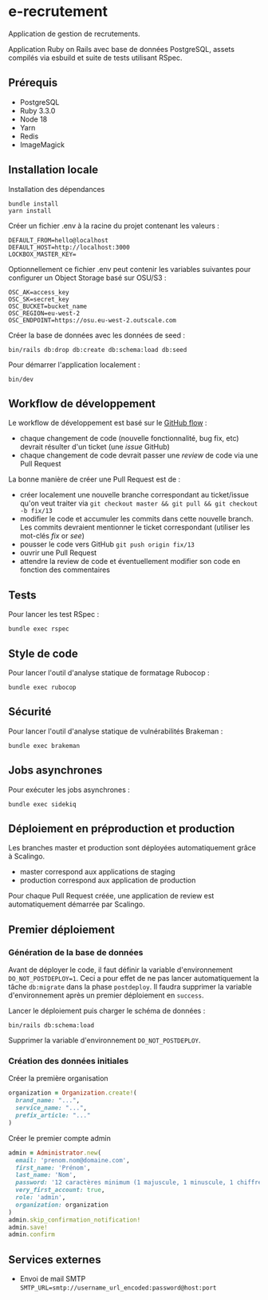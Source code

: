# e-recrutement

Application de gestion de recrutements.

Application Ruby on Rails avec base de données PostgreSQL, assets compilés via esbuild et suite de tests utilisant RSpec.

## Prérequis

- PostgreSQL
- Ruby 3.3.0
- Node 18
- Yarn
- Redis
- ImageMagick

## Installation locale

Installation des dépendances

```
bundle install
yarn install
```

Créer un fichier .env à la racine du projet contenant les valeurs :

```
DEFAULT_FROM=hello@localhost
DEFAULT_HOST=http://localhost:3000
LOCKBOX_MASTER_KEY=
```

Optionnellement ce fichier .env peut contenir les variables suivantes pour configurer un Object Storage basé sur OSU/S3 :

```
OSC_AK=access_key
OSC_SK=secret_key
OSC_BUCKET=bucket_name
OSC_REGION=eu-west-2
OSC_ENDPOINT=https://osu.eu-west-2.outscale.com
```

Créer la base de données avec les données de seed :

```
bin/rails db:drop db:create db:schema:load db:seed
```

Pour démarrer l'application localement :

```
bin/dev
```

## Workflow de développement

Le workflow de développement est basé sur le [GitHub flow](https://guides.github.com/introduction/flow/) :

- chaque changement de code (nouvelle fonctionnalité, bug fix, etc) devrait résulter d'un ticket (une _issue_ GitHub)
- chaque changement de code devrait passer une _review_ de code via une Pull Request

La bonne manière de créer une Pull Request est de :

- créer localement une nouvelle branche correspondant au ticket/issue qu'on veut traiter via `git checkout master && git pull && git checkout -b fix/13`
- modifier le code et accumuler les commits dans cette nouvelle branch. Les commits devraient mentionner le ticket correspondant (utiliser les mot-clés _fix_ or _see_)
- pousser le code vers GitHub `git push origin fix/13`
- ouvrir une Pull Request
- attendre la review de code et éventuellement modifier son code en fonction des commentaires

## Tests

Pour lancer les test RSpec :

```
bundle exec rspec
```

## Style de code

Pour lancer l'outil d'analyse statique de formatage Rubocop :

```
bundle exec rubocop
```

## Sécurité

Pour lancer l'outil d'analyse statique de vulnérabilités Brakeman :

```
bundle exec brakeman
```

## Jobs asynchrones

Pour exécuter les jobs asynchrones :

```
bundle exec sidekiq
```

## Déploiement en préproduction et production

Les branches master et production sont déployées automatiquement grâce à Scalingo.
- master correspond aux applications de staging
- production correspond aux application de production

Pour chaque Pull Request créée, une application de review est automatiquement démarrée par Scalingo.

## Premier déploiement

### Génération de la base de données

Avant de déployer le code, il faut définir la variable d'environnement `DO_NOT_POSTDEPLOY=1`.
Ceci a pour effet de ne pas lancer automatiquement la tâche `db:migrate` dans la phase `postdeploy`.
Il faudra supprimer la variable d'environnement après un premier déploiement en `success`.

Lancer le déploiement puis charger le schéma de données :

```
bin/rails db:schema:load
```

Supprimer la variable d'environnement `DO_NOT_POSTDEPLOY`.

### Création des données initiales

Créer la première organisation

```ruby
organization = Organization.create!(
  brand_name: "...",
  service_name: "...",
  prefix_article: "..."
)
```

Créer le premier compte admin

```ruby
admin = Administrator.new(
  email: 'prenom.nom@domaine.com',
  first_name: 'Prénom',
  last_name: 'Nom',
  password: '12 caractères minimum (1 majuscule, 1 minuscule, 1 chiffre et 1 caractère spécial)',
  very_first_account: true,
  role: 'admin',
  organization: organization
)
admin.skip_confirmation_notification!
admin.save!
admin.confirm
```

## Services externes

- Envoi de mail SMTP `SMTP_URL=smtp://username_url_encoded:password@host:port`
